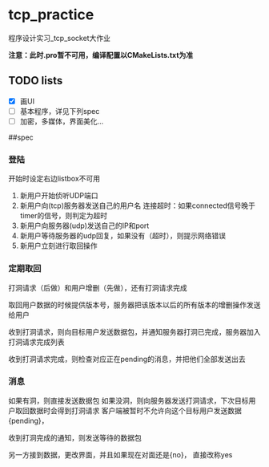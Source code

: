# tcp_practice
程序设计实习_tcp_socket大作业


**注意：此时.pro暂不可用，编译配置以CMakeLists.txt为准**


## TODO lists

* [x] 画UI
* [ ] 基本程序，详见下列spec
* [ ] 加密，多媒体，界面美化...

##spec

### 登陆
开始时设定右边listbox不可用
1. 新用户开始侦听UDP端口
2. 新用户向(tcp)服务器发送自己的用户名
    连接超时：如果connected信号晚于timer的信号，则判定为超时
3. 新用户向服务器(udp)发送自己的IP和port
3. 新用户等待服务器的udp回复，如果没有（超时），则提示网络错误
4. 新用户立刻进行取回操作



### 定期取回

打洞请求（后做）和用户增删（先做），还有打洞请求完成


取回用户数据的时候提供版本号，服务器把该版本以后的所有版本的增删操作发送给用户

收到打洞请求，则向目标用户发送数据包，并通知服务器打洞已完成，服务器加入打洞请求完成列表

收到打洞请求完成，则检查对应正在pending的消息，并把他们全部发送出去





### 消息

如果有洞，则直接发送数据包
如果没洞，则向服务器发送打洞请求，下次目标用户取回数据时会得到打洞请求
    客户端被暂时不允许向这个目标用户发送数据{pending}，

收到打洞完成的通知，则发送等待的数据包

另一方接到数据，更改界面，并且如果现在对面还是{no}， 直接改称yes

##